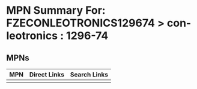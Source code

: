 



# MPN Summary For: FZECONLEOTRONICS129674 > con-leotronics : 1296-74

## MPNs
  

|MPN|Direct Links|Search Links|
| :--- | :--- | :--- |
||||
